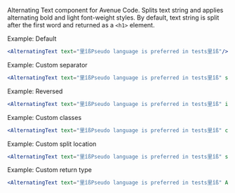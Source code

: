 Alternating Text component for Avenue Code.
Splits text string and applies alternating bold and light font-weight styles. By default, text string is split after the first word and returned as a `<h1>` element.

Example: Default
```jsx
<AlternatingText text="里îßPseudo language is preferred in tests里îß"/>
```

Example: Custom separator
```jsx
<AlternatingText text="里îßPseudo language is preferred in tests里îß" separator={' --> '}/>
```

Example: Reversed
```jsx
<AlternatingText text="里îßPseudo language is preferred in tests里îß" isReversed={true}/>
```

Example: Custom classes
```jsx
<AlternatingText text="里îßPseudo language is preferred in tests里îß" classList={['custom', 'custom-text']}/>
```

Example: Custom split location
```jsx
<AlternatingText text="里îßPseudo language is preferred in tests里îß" splitAt={3}/>
```

Example: Custom return type
```jsx
<AlternatingText text="里îßPseudo language is preferred in tests里îß" As={'h3'}/>
```
